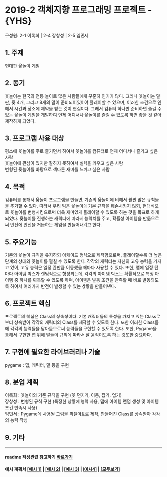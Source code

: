 # 2019-2 객체지향 프로그래밍 프로젝트 - **{YHS}**
구성원: 2-1 이록희 | 2-4 장창성 | 2-5 임민서

## 1. 주제
현대판  윷놀이 게임

## 2. 동기
 윷놀이는 한국의 전통 놀이로 많은 사람들에게 꾸준히 인기가 많다. 그러나 윷놀이는 말 판, 윷 4개, 그리고 8개의 말이 준비되어있어야 플레이할 수 있으며, 이러한 조건으로 인해서 시간과 장소에 제약을 받는 것이 현실이다. 그래서 컴퓨터 하나만 준비하면 즐길 수 있는 윷놀이 게임을 개발하여 언제 어디서나 윷놀이를 즐길 수 있도록 하면 좋을 것 같아 제작하게 되었다. 

## 3. 프로그램 사용 대상
평소에 윷놀이를 주로 즐기면서 하여서 윷놀이를 컴퓨터로 언제 어디서나 즐기고 싶은 사람<br>
윷놀이에 관심이 있지만 잘하지 못하여서 실력을 키우고 싶은 사람<br>
변형된 윷놀이를 바탕으로 색다른 재미를 느끼고 싶은 사람<br>

## 4. 목적
 컴퓨터를 통해서 윷놀이 프로그램을 만들면, 기존의 윷놀이에 비해서 훨씬 많은 규칙들을 추가할 수 있다. 따라서 우리 팀은 윷놀이의 기본 규칙을 훼손시키지 않되, 현대식으로 윷놀이를 변형시킴으로써 더욱 재미있게 플레이할 수 있도록 하는 것을 목표로 하게 되었다. 윷놀이를 진행하는 캐릭터에 따라서 능력치를 주고, 확률성 아이템을 만듦으로써 반전에 반전을 거듭하는 게임을 만들어내려고 한다.

## 5. 주요기능 
 기존의 윷놀이 규칙을 유지하되 아케이드 형식으로 제작함으로써, 플레이할수록 더 높은 단계의 상대와 윷놀이를 펼칠 수 있도록 한다. 각각의 캐릭터는 자신의 고유 능력을 가지고 있어, 고유 능력은 일정 칸만큼 이동했을 때마다 사용할 수 있다. 또한, 맵에 일정 턴마다 아이템 박스가 랜덤적으로 형성되는데, 각각의 아이템 박스는 확률적으로 특정 아이템 중 하나를 획득할 수 있도록 하며, 아이템은 발동 조건을 만족할 때 바로 발동되도록 하여서 여러가지 반전이 발생할 수 있는 상황을 만들어낸다.

## 6. 프로젝트 핵심
 프로젝트의 핵심은 Class의 상속성이다. 기본 캐릭터들의 특성을 가지고 있는 Class로부터 상속받아 각각의 캐릭터의 Class를 제작할 수 있도록 한다. 또한 이러한 Class들에 각각의 능력들을 담아둠으로써 능력들을 구현할 수 있도록 한다. 또한, Pygame을 통해서 구현한 맵 위에 말들이 규칙에 따라서 잘 움직이도록 하는 것또한 중요하다.

## 7. 구현에 필요한 라이브러리나 기술
pygame : 맵, 캐릭터, 말 등을 구현

## 8. **분업 계획**
이록희 : 윷놀이의 기존 규칙을 구현 (윷 던지기, 이동, 잡기, 업기)<br>
장창성 : 변형된 규칙 구현 (특정한 상황에 능력 사용, 맵에 아이템 랜덤 생성 및 아이템 조건 만족시 사용)<br>
임민서 : Pygame에 사용될 그림을 픽셀아트로 제작, 만들어진 Class를 상속받아 각각의 능력 작성<br>

## 9. 기타

<hr>

#### readme 작성관련 참고하기 [바로가기](https://heropy.blog/2017/09/30/markdown/)

#### 예시 계획서 [[예시 1]](https://docs.google.com/document/d/1hcuGhTtmiTUxuBtr3O6ffrSMahKNhEj33woE02V-84U/edit?usp=sharing) | [[예시 2]](https://docs.google.com/document/d/1FmxTZvmrroOW4uZ34Xfyyk9ejrQNx6gtsB6k7zOvHYE/edit?usp=sharing) | [[예시 3]](https://github.com/goldmango328/2018-OOP-Python-Light) | [[예시4]](https://github.com/ssy05468/2018-OOP-Python-lightbulb) | [[모두보기]](https://github.com/kadragon/oop_project_ex/network/members)
